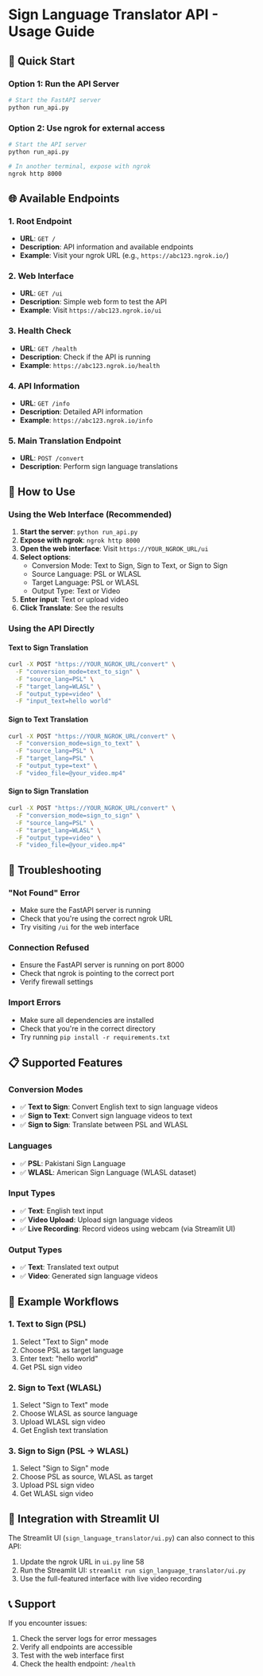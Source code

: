 # Sign Language Translator API - Usage Guide

## 🚀 Quick Start

### Option 1: Run the API Server
```bash
# Start the FastAPI server
python run_api.py
```

### Option 2: Use ngrok for external access
```bash
# Start the API server
python run_api.py

# In another terminal, expose with ngrok
ngrok http 8000
```

## 🌐 Available Endpoints

### 1. Root Endpoint
- **URL**: `GET /`
- **Description**: API information and available endpoints
- **Example**: Visit your ngrok URL (e.g., `https://abc123.ngrok.io/`)

### 2. Web Interface
- **URL**: `GET /ui`
- **Description**: Simple web form to test the API
- **Example**: Visit `https://abc123.ngrok.io/ui`

### 3. Health Check
- **URL**: `GET /health`
- **Description**: Check if the API is running
- **Example**: `https://abc123.ngrok.io/health`

### 4. API Information
- **URL**: `GET /info`
- **Description**: Detailed API information
- **Example**: `https://abc123.ngrok.io/info`

### 5. Main Translation Endpoint
- **URL**: `POST /convert`
- **Description**: Perform sign language translations

## 📝 How to Use

### Using the Web Interface (Recommended)

1. **Start the server**: `python run_api.py`
2. **Expose with ngrok**: `ngrok http 8000`
3. **Open the web interface**: Visit `https://YOUR_NGROK_URL/ui`
4. **Select options**:
   - Conversion Mode: Text to Sign, Sign to Text, or Sign to Sign
   - Source Language: PSL or WLASL
   - Target Language: PSL or WLASL
   - Output Type: Text or Video
5. **Enter input**: Text or upload video
6. **Click Translate**: See the results

### Using the API Directly

#### Text to Sign Translation
```bash
curl -X POST "https://YOUR_NGROK_URL/convert" \
  -F "conversion_mode=text_to_sign" \
  -F "source_lang=PSL" \
  -F "target_lang=WLASL" \
  -F "output_type=video" \
  -F "input_text=hello world"
```

#### Sign to Text Translation
```bash
curl -X POST "https://YOUR_NGROK_URL/convert" \
  -F "conversion_mode=sign_to_text" \
  -F "source_lang=PSL" \
  -F "target_lang=PSL" \
  -F "output_type=text" \
  -F "video_file=@your_video.mp4"
```

#### Sign to Sign Translation
```bash
curl -X POST "https://YOUR_NGROK_URL/convert" \
  -F "conversion_mode=sign_to_sign" \
  -F "source_lang=PSL" \
  -F "target_lang=WLASL" \
  -F "output_type=video" \
  -F "video_file=@your_video.mp4"
```

## 🔧 Troubleshooting

### "Not Found" Error
- Make sure the FastAPI server is running
- Check that you're using the correct ngrok URL
- Try visiting `/ui` for the web interface

### Connection Refused
- Ensure the FastAPI server is running on port 8000
- Check that ngrok is pointing to the correct port
- Verify firewall settings

### Import Errors
- Make sure all dependencies are installed
- Check that you're in the correct directory
- Try running `pip install -r requirements.txt`

## 📋 Supported Features

### Conversion Modes
- ✅ **Text to Sign**: Convert English text to sign language videos
- ✅ **Sign to Text**: Convert sign language videos to text
- ✅ **Sign to Sign**: Translate between PSL and WLASL

### Languages
- ✅ **PSL**: Pakistani Sign Language
- ✅ **WLASL**: American Sign Language (WLASL dataset)

### Input Types
- ✅ **Text**: English text input
- ✅ **Video Upload**: Upload sign language videos
- ✅ **Live Recording**: Record videos using webcam (via Streamlit UI)

### Output Types
- ✅ **Text**: Translated text output
- ✅ **Video**: Generated sign language videos

## 🎯 Example Workflows

### 1. Text to Sign (PSL)
1. Select "Text to Sign" mode
2. Choose PSL as target language
3. Enter text: "hello world"
4. Get PSL sign video

### 2. Sign to Text (WLASL)
1. Select "Sign to Text" mode
2. Choose WLASL as source language
3. Upload WLASL sign video
4. Get English text translation

### 3. Sign to Sign (PSL → WLASL)
1. Select "Sign to Sign" mode
2. Choose PSL as source, WLASL as target
3. Upload PSL sign video
4. Get WLASL sign video

## 🔗 Integration with Streamlit UI

The Streamlit UI (`sign_language_translator/ui.py`) can also connect to this API:

1. Update the ngrok URL in `ui.py` line 58
2. Run the Streamlit UI: `streamlit run sign_language_translator/ui.py`
3. Use the full-featured interface with live video recording

## 📞 Support

If you encounter issues:
1. Check the server logs for error messages
2. Verify all endpoints are accessible
3. Test with the web interface first
4. Check the health endpoint: `/health` 